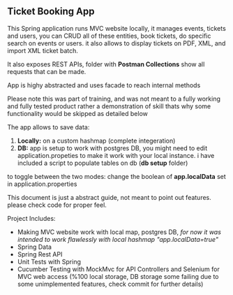 ## Ticket Booking App

This Spring application runs MVC website locally, it manages events, tickets and users, you can CRUD all of these entities, book tickets, do specific search on events or users. it also allows to display tickets on PDF, XML, and import XML ticket batch.

It also exposes REST APIs, folder with **Postman Collections** show all requests that can be made.

App is highy abstracted and uses facade to reach internal methods

Please note this was part of training, and was not meant to a fully working and fully tested product rather a demonstration of skill thats why some functionality would be skipped as detailed below


The app allows to save data:
1. **Locally:** on a custom hashmap (complete integeration)
2. **DB:** app is setup to work with postgres DB, you might need to edit application.propeties to make it work with your local instance. i have included a script to populate tables on db (**db setup** folder)

to toggle between the two modes:
change the boolean of **app.localData** set in application.properties

This document is just a abstract guide, not meant to point out features. please check code for proper feel.

Project Includes:
- Making MVC website work with local map, postgres DB, *for now it was intended to work flawlessly with local hashmap "app.localData=true"*
- Spring Data 
- Spring Rest API
- Unit Tests with Spring 
- Cucumber Testing with MockMvc for API Controllers and Selenium for MVC web access (%100 local storage, DB storage some failing due to some unimplemented features, check commit for further details)